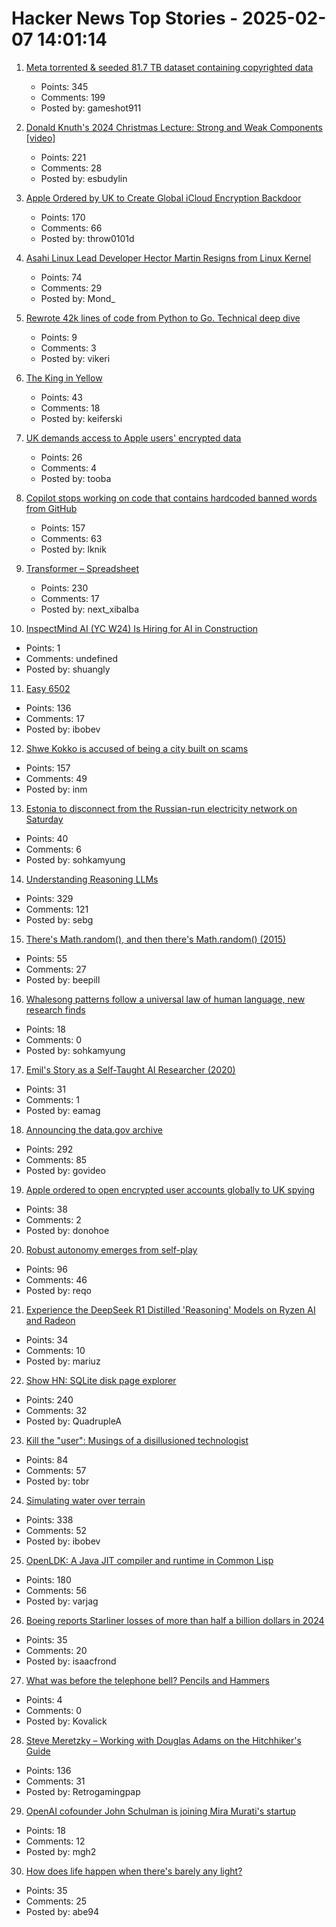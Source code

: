 # Hacker News Top Stories - 2025-02-07 14:01:14

1. [Meta torrented & seeded 81.7 TB dataset containing copyrighted data](https://arstechnica.com/tech-policy/2025/02/meta-torrented-over-81-7tb-of-pirated-books-to-train-ai-authors-say/)
   - Points: 345
   - Comments: 199
   - Posted by: gameshot911

2. [Donald Knuth's 2024 Christmas Lecture: Strong and Weak Components [video]](https://www.youtube.com/watch?v=Hi8r_63LGyg)
   - Points: 221
   - Comments: 28
   - Posted by: esbudylin

3. [Apple Ordered by UK to Create Global iCloud Encryption Backdoor](https://www.macrumors.com/2025/02/07/uk-government-orders-access-icloud/)
   - Points: 170
   - Comments: 66
   - Posted by: throw0101d

4. [Asahi Linux Lead Developer Hector Martin Resigns from Linux Kernel](https://lkml.org/lkml/2025/2/7/9)
   - Points: 74
   - Comments: 29
   - Posted by: Mond_

5. [Rewrote 42k lines of code from Python to Go. Technical deep dive](https://lovable.dev/blog/from-python-to-go)
   - Points: 9
   - Comments: 3
   - Posted by: vikeri

6. [The King in Yellow](https://en.wikipedia.org/wiki/The_King_in_Yellow)
   - Points: 43
   - Comments: 18
   - Posted by: keiferski

7. [UK demands access to Apple users' encrypted data](https://www.bbc.co.uk/news/articles/c20g288yldko)
   - Points: 26
   - Comments: 4
   - Posted by: tooba

8. [Copilot stops working on code that contains hardcoded banned words from GitHub](https://github.com/orgs/community/discussions/72603)
   - Points: 157
   - Comments: 63
   - Posted by: lknik

9. [Transformer – Spreadsheet](https://www.byhand.ai/p/transformer-spreadsheet)
   - Points: 230
   - Comments: 17
   - Posted by: next_xibalba

10. [InspectMind AI (YC W24) Is Hiring for AI in Construction](https://www.ycombinator.com/companies/inspectmind-ai/jobs/XlRFssT-software-engineer)
   - Points: 1
   - Comments: undefined
   - Posted by: shuangly

11. [Easy 6502](https://skilldrick.github.io/easy6502/)
   - Points: 136
   - Comments: 17
   - Posted by: ibobev

12. [Shwe Kokko is accused of being a city built on scams](https://www.bbc.co.uk/news/articles/c04nx1vnw17o)
   - Points: 157
   - Comments: 49
   - Posted by: inm

13. [Estonia to disconnect from the Russian-run electricity network on Saturday](https://elering.ee/en/estonia-disconnect-russian-run-electricity-network-saturday)
   - Points: 40
   - Comments: 6
   - Posted by: sohkamyung

14. [Understanding Reasoning LLMs](https://magazine.sebastianraschka.com/p/understanding-reasoning-llms)
   - Points: 329
   - Comments: 121
   - Posted by: sebg

15. [There's Math.random(), and then there's Math.random() (2015)](https://v8.dev/blog/math-random)
   - Points: 55
   - Comments: 27
   - Posted by: beepill

16. [Whalesong patterns follow a universal law of human language, new research finds](https://theconversation.com/whalesong-patterns-follow-a-universal-law-of-human-language-new-research-finds-249271)
   - Points: 18
   - Comments: 0
   - Posted by: sohkamyung

17. [Emil's Story as a Self-Taught AI Researcher (2020)](https://floydhub.ghost.io/emils-story-as-a-self-taught-ai-researcher/)
   - Points: 31
   - Comments: 1
   - Posted by: eamag

18. [Announcing the data.gov archive](https://lil.law.harvard.edu/blog/2025/02/06/announcing-data-gov-archive/)
   - Points: 292
   - Comments: 85
   - Posted by: govideo

19. [Apple ordered to open encrypted user accounts globally to UK spying](https://www.theverge.com/news/608145/apple-uk-icloud-encrypted-backups-spying-snoopers-charter)
   - Points: 38
   - Comments: 2
   - Posted by: donohoe

20. [Robust autonomy emerges from self-play](https://arxiv.org/abs/2502.03349)
   - Points: 96
   - Comments: 46
   - Posted by: reqo

21. [Experience the DeepSeek R1 Distilled 'Reasoning' Models on Ryzen AI and Radeon](https://community.amd.com/t5/ai/experience-the-deepseek-r1-distilled-reasoning-models-on-amd/ba-p/740593)
   - Points: 34
   - Comments: 10
   - Posted by: mariuz

22. [Show HN: SQLite disk page explorer](https://github.com/QuadrupleA/sqlite-page-explorer)
   - Points: 240
   - Comments: 32
   - Posted by: QuadrupleA

23. [Kill the "user": Musings of a disillusioned technologist](https://www.pastagang.cc/blog/kill-the-user/)
   - Points: 84
   - Comments: 57
   - Posted by: tobr

24. [Simulating water over terrain](https://lisyarus.github.io/blog/posts/simulating-water-over-terrain.html)
   - Points: 338
   - Comments: 52
   - Posted by: ibobev

25. [OpenLDK: A Java JIT compiler and runtime in Common Lisp](https://github.com/atgreen/openldk)
   - Points: 180
   - Comments: 56
   - Posted by: varjag

26. [Boeing reports Starliner losses of more than half a billion dollars in 2024](https://spacenews.com/boeing-reports-starliner-losses-of-more-than-half-a-billion-dollars-in-2024/)
   - Points: 35
   - Comments: 20
   - Posted by: isaacfrond

27. [What was before the telephone bell? Pencils and Hammers](https://www.calling315.com/annunicators)
   - Points: 4
   - Comments: 0
   - Posted by: Kovalick

28. [Steve Meretzky – Working with Douglas Adams on the Hitchhiker's Guide](https://spillhistorie.no/qa-with-game-designer-steve-meretzky/)
   - Points: 136
   - Comments: 31
   - Posted by: Retrogamingpap

29. [OpenAI cofounder John Schulman is joining Mira Murati's startup](https://finance.yahoo.com/news/openai-cofounder-john-schulman-joining-211110685.html)
   - Points: 18
   - Comments: 12
   - Posted by: mgh2

30. [How does life happen when there's barely any light?](https://www.quantamagazine.org/how-does-life-happen-when-theres-barely-any-light-20250129/)
   - Points: 35
   - Comments: 25
   - Posted by: abe94

